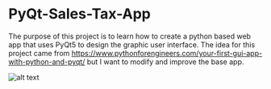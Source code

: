 # PyQt-Sales-Tax-App

The purpose of this project is to learn how to create a python based web app that uses PyQt5 to design the graphic user interface. The idea for this project came from https://www.pythonforengineers.com/your-first-gui-app-with-python-and-pyqt/ but I want to modify and improve the base app. 

![alt text](https://raw.githubusercontent.com/tawhidkhn63/PyQt-Sales-Tax-App/blob/master/app%20in%20operation.PNG)
